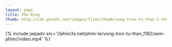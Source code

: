 ```yaml
---
layout: page
title: The Ring
thumb: http://cdn.phim3s.net/images/films/thumb/vong-tron-tu-than-1-the-ring-1.jpg
---
```

{% include jwpadv src='//phim3s.net/phim-le/vong-tron-tu-than_1182/xem-phim//video.mp4' %}